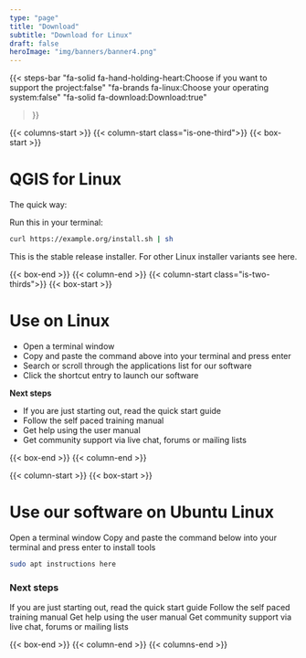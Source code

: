 ```yaml
---
type: "page"
title: "Download"
subtitle: "Download for Linux"
draft: false
heroImage: "img/banners/banner4.png"
---
```


{{< steps-bar 
    "fa-solid fa-hand-holding-heart:Choose if you want to support the project:false"
    "fa-brands fa-linux:Choose your operating system:false"
    "fa-solid fa-download:Download:true"
 >}}
 
{{< columns-start >}}
{{< column-start class="is-one-third">}}
{{< box-start >}}
# QGIS for Linux

The quick way:

Run this in your terminal:

```bash
curl https://example.org/install.sh | sh
```

This is the stable release installer. For other Linux installer variants see here.

{{< box-end >}}
{{< column-end >}}
{{< column-start class="is-two-thirds">}}
{{< box-start >}}

# Use on Linux

- Open a terminal window
- Copy and paste the command above into your terminal and press enter
- Search or scroll through the applications list for our software 
- Click the shortcut entry to launch our software

**Next steps**

- If you are just starting out, read the quick start guide
- Follow the self paced training manual
- Get help using the user manual 
- Get community support via live chat, forums or mailing lists


{{< box-end >}}
{{< column-end >}}

{{< column-start >}}
{{< box-start >}}

# Use our software on Ubuntu Linux

Open a terminal window
Copy and paste the command below into your terminal and press enter to install tools

```bash
sudo apt instructions here
```

### Next steps
 
If you are just starting out, read the quick start guide
Follow the self paced training manual
Get help using the user manual 
Get community support via live chat, forums or mailing lists

{{< box-end >}}
{{< column-end >}}
{{< columns-end >}}
